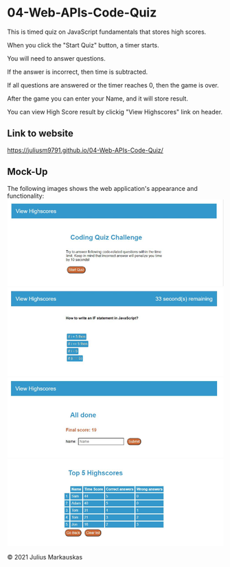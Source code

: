 # 04-Web-APIs-Code-Quiz

This is timed quiz on JavaScript fundamentals that stores high scores.


When you click the "Start Quiz" button, a timer starts.

You will need to answer questions.

If the answer is incorrect, then time is subtracted.

If all questions are answered or the timer reaches 0, then the game is over.

After the game you can enter your Name, and it will store result.


You can view High Score result by clickig "View Highscores" link on header.


## Link to website
https://juliusm9791.github.io/04-Web-APIs-Code-Quiz/

## Mock-Up
The following images shows the web application's appearance and functionality:
![Code-Quiz-Start](./assets/images/main.jpg)
![Code-Quiz-Question](./assets/images/question.jpg)
![Code-Quiz-All](./assets/images/done.jpg)
![Code-Quiz-High-Score](./assets/images/high.jpg)


© 2021 Julius Markauskas
